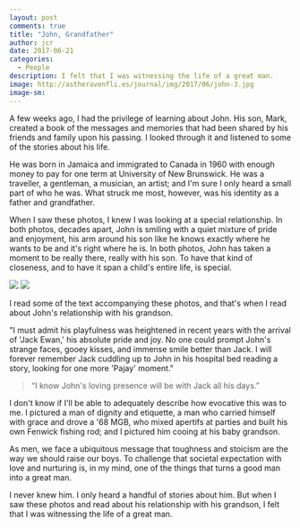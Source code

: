 ```yaml
---
layout: post
comments: true
title: "John, Grandfather"
author: jcr
date: 2017-06-21
categories:
  - People
description: I felt that I was witnessing the life of a great man.
image: http://astheravenfli.es/journal/img/2017/06/john-3.jpg
image-sm:
---
```


A few weeks ago, I had the privilege of learning about John. His son, Mark, created a book of the messages and memories that had been shared by his friends and family upon his passing. I looked through it and listened to some of the stories about his life.

He was born in Jamaica and immigrated to Canada in 1960 with enough money to pay for one term at University of New Brunswick. He was a traveller, a gentleman, a musician, an artist; and I'm sure I only heard a small part of who he was. What struck me most, however, was his identity as a father and grandfather.

When I saw these photos, I knew I was looking at a special relationship. In both photos, decades apart, John is smiling with a quiet mixture of pride and enjoyment, his arm around his son like he knows exactly where he wants to be and it's right where he is. In both photos, John has taken a moment to be really there, really with his son. To have that kind of closeness, and to have it span a child's entire life, is special.

<img src="http://astheravenfli.es/journal/img/2017/06/john-2.jpg">

<img src="http://astheravenfli.es/journal/img/2017/06/john-3.jpg">

I read some of the text accompanying these photos, and that's when I read about John's relationship with his grandson.

"I must admit his playfulness was heightened in recent years with the arrival of 'Jack Ewan,' his absolute pride and joy. No one could prompt John's strange faces, gooey kisses, and immense smile better than Jack. I will forever remember Jack cuddling up to John in his hospital bed reading a story, looking for one more 'Pajay' moment."

<blockquote>&ldquo;I know John's loving presence will be with Jack all his days.&rdquo;</blockquote>

I don't know if I'll be able to adequately describe how evocative this was to me. I pictured a man of dignity and etiquette, a man who carried himself with grace and drove a '68 MGB, who mixed apertifs at parties and built his own Fenwick fishing rod; and I pictured him cooing at his baby grandson.

As men, we face a ubiquitous message that toughness and stoicism are the way we should raise our boys. To challenge that societal expectation with love and nurturing is, in my mind, one of the things that turns a good man into a great man. 

I never knew him. I only heard a handful of stories about him. But when I saw these photos and read about his relationship with his grandson, I felt that I was witnessing the life of a great man.